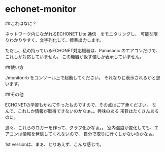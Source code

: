 # echonet-monitor


##これはなに？

ネットワーク内にながれるECHONET Lite 通信　をモニタリングし、
可能な限りわかりやすく、文字列化して、標準出力します。

ただし、私の持っているECHONET対応機器は、Panasonic のエアコンだけで、
これしか対応していません。
この機器が返す値しか表示していません。


##使い方

./monitor.rb をコンソール上で起動してください。
それなりに表示されるかと思います。

##その他

ECHONETの学習もかねて作ったものですので、その点はご了承ください。
なんで、これしか情報が取得できないのかなぁ。。興味のある
項目はたくさんあるのに。

追々、これらのロガーを作って、グラフ化かなぁ。。
室内温度が変化しても、エアコンは情報を発信してくれないので、
自分で取りに行くしかないのかなぁ。

1st versionは、まぁ、とりあえず、こんな感じで。
